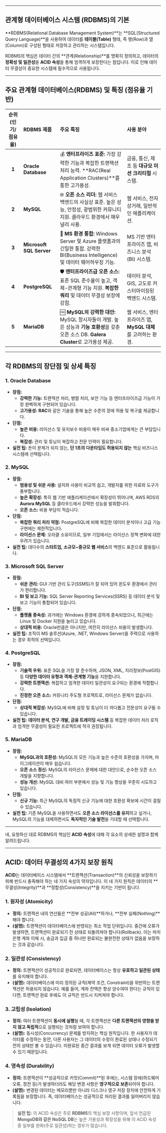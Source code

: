 
---

##  관계형 데이터베이스 시스템 (RDBMS)의 기본

**RDBMS(Relational Database Management System)**는 **SQL(Structured Query Language)**을 사용하여 데이터를 **테이블(Table)** 형태, 즉 행(Row)과 열(Column)로 구성된 형태로 저장하고 관리하는 시스템입니다.

RDBMS의 핵심은 데이터 간의 **관계(Relationship)**를 명확히 정의하고, 데이터의 **정확성 및 일관성**을 **ACID 속성**을 통해 엄격하게 보장한다는 점입니다. 이로 인해 데이터 무결성이 중요한 시스템에 필수적으로 사용됩니다.

---

##  주요 관계형 데이터베이스(RDBMS) 및 특징 (점유율 기반)

| 순위 (인기/점유율) | RDBMS 제품 | 주요 특징 | 사용 분야 |
| :---: | :--- | :--- | :--- |
| **1** | **Oracle Database** | 💰 **엔터프라이즈 표준:** 가장 강력한 기능과 복잡한 트랜잭션 처리 능력. **RAC(Real Application Clusters)**를 통한 고가용성. | 금융, 통신, 제조 등 **대규모 미션 크리티컬** 시스템. |
| **2** | **MySQL** | 🌐 **오픈 소스 리더:** 웹 서비스 백엔드의 사실상 표준. 높은 성능, 안정성, 광범위한 커뮤니티 지원. 클라우드 환경에서 매우 널리 사용. | 웹 서비스, 전자상거래, 일반적인 애플리케이션. |
| **3** | **Microsoft SQL Server** | 🤝 **MS 환경 통합:** Windows Server 및 Azure 플랫폼과의 긴밀한 통합. 강력한 BI(Business Intelligence) 및 데이터 웨어하우징 기능. | MS 기반 엔터프라이즈 앱, 비즈니스 분석(BI) 시스템. |
| **4** | **PostgreSQL** | 🛡️ **엔터프라이즈급 오픈 소스:** 표준 SQL 준수율이 높고, 객체-관계형 기능 지원. **복잡한 쿼리** 및 데이터 무결성 보장에 강점. | 데이터 분석, GIS, 고도로 커스터마이징된 백엔드 시스템. |
| **5** | **MariaDB** | 🆓 **MySQL의 강력한 대안:** MySQL 창시자들이 개발. 높은 성능과 **기능 호환성**을 갖춘 오픈 소스 DB. **Galera Cluster**로 고가용성 제공. | 웹 서비스, 엔터프라이즈 앱, **MySQL 대체**를 고려하는 환경. |

---

##  각 RDBMS의 장단점 및 상세 특징

### 1. Oracle Database

* **장점:**
    * **강력한 기능:** 트랜잭션 처리, 병렬 처리, 보안 기능 등 엔터프라이즈급 기능이 가장 완벽하게 구현되어 있습니다.
    * **고가용성:** **RAC**와 같은 기술을 통해 높은 수준의 장애 허용 및 복구를 제공합니다.
* **단점:**
    * **높은 비용:** 라이선스 및 유지보수 비용이 매우 비싸 중소기업에게는 큰 부담입니다.
    * **복잡성:** 관리 및 튜닝이 복잡하고 전문 인력이 필요합니다.
* **실전 팁:** 돈이 문제가 되지 않는, **단 1초의 다운타임도 허용되지 않는** 핵심 비즈니스 시스템에 선택됩니다.

### 2. MySQL

* **장점:**
    * **범용성 및 쉬운 사용:** 설치와 사용이 비교적 쉽고, 개발자를 위한 자료와 도구가 풍부합니다.
    * **높은 확장성:** 특히 웹 기반 애플리케이션에서 확장성이 뛰어나며, AWS RDS의 **Aurora MySQL** 등 클라우드에서 강력한 성능을 발휘합니다.
    * **오픈 소스:** 비용 부담이 적습니다.
* **단점:**
    * **복잡한 쿼리 처리 약점:** PostgreSQL에 비해 복잡한 데이터 분석이나 고급 기능 구현에는 제한적입니다.
    * **라이선스 문제:** 오라클 소유이므로, 일부 기업에서는 라이선스 정책 변화에 대한 우려가 있습니다.
* **실전 팁:** 대다수의 **스타트업, 소규모~중규모 웹 서비스**의 백엔드 표준으로 활용됩니다.

### 3. Microsoft SQL Server

* **장점:**
    * **쉬운 관리:** GUI 기반 관리 도구(SSMS)가 잘 되어 있어 윈도우 환경에서 관리가 편리합니다.
    * **BI 및 보고 기능:** SQL Server Reporting Services(SSRS) 등 데이터 분석 및 보고 기능이 통합되어 있습니다.
* **단점:**
    * **플랫폼 종속성:** 과거에는 Windows 환경에 강하게 종속되었으나, 최근에는 Linux 및 Docker 지원을 늘리고 있습니다.
    * **상대적 비용:** Oracle만큼은 아니지만, 여전히 라이선스 비용이 발생합니다.
* **실전 팁:** 조직이 MS 솔루션(Azure, .NET, Windows Server)을 주력으로 사용하는 경우 최적의 선택입니다.

### 4. PostgreSQL

* **장점:**
    * **기술적 우위:** 표준 SQL을 가장 잘 준수하며, JSON, XML, 지리정보(PostGIS) 등 **다양한 데이터 유형과 객체-관계형 기능**을 지원합니다.
    * **강력한 트랜잭션:** 복잡하고 엄격한 데이터 일관성이 요구되는 환경에 적합합니다.
    * **진정한 오픈 소스:** 커뮤니티 주도형 프로젝트로, 라이선스 문제가 없습니다.
* **단점:**
    * **상대적 복잡성:** MySQL에 비해 설정 및 튜닝이 더 까다롭고 전문성이 요구될 수 있습니다.
* **실전 팁:** **데이터 분석, 연구 개발, 금융 트레이딩 시스템** 등 복잡한 데이터 처리 로직과 엄격한 무결성이 필요한 프로젝트에 적극 권장됩니다.

### 5. MariaDB

* **장점:**
    * **MySQL과의 호환성:** MySQL의 모든 기능과 높은 수준의 호환성을 가지며, 마이그레이션이 매우 쉽습니다.
    * **오픈 소스 정신:** MySQL의 라이선스 문제에 대한 대안으로, 순수한 오픈 소스 개발을 지향합니다.
    * **성능 개선:** MySQL 대비 여러 부분에서 성능 및 기능 향상을 꾸준히 시도하고 있습니다.
* **단점:**
    * **신규 기능:** 최근 MySQL의 독점적 신규 기능에 대한 호환성 확보에 시간이 걸릴 수 있습니다.
* **실전 팁:** 기존 MySQL을 사용하면서도 **오픈 소스 라이선스를 유지**하고 싶거나, MySQL의 기능을 대체하면서도 **독자적인 기술 발전**을 기대할 때 선택합니다.

---

네, 요청하신 대로 RDBMS의 핵심인 **ACID 속성**에 대해 각 요소의 상세한 설명과 함께 알려드립니다.

---

##  ACID: 데이터 무결성의 4가지 보장 원칙

**ACID**는 데이터베이스 시스템에서 **트랜잭션(Transaction)**의 신뢰성을 보장하기 위해 반드시 충족해야 하는 네 가지 속성의 약자입니다. 이 네 가지 원칙은 데이터의 **무결성(Integrity)**과 **정합성(Consistency)**을 지키는 기반이 됩니다.

### 1.  원자성 (Atomicity)

* **정의:** 트랜잭션 내의 연산들은 **전부 성공(All)**하거나, **전부 실패(Nothing)**해야 합니다.
* **(설명):** 트랜잭션이 데이터베이스에 반영되는 최소 작업 단위입니다. 중간에 오류가 발생하면, 트랜잭션이 완료되기 전 상태로 되돌려져야 합니다(Rollback). 이는 마치 은행 계좌 이체 시, 송금과 입금 중 하나만 완료되는 불완전한 상태가 없음을 보장하는 것과 같습니다.

### 2.  일관성 (Consistency)

* **정의:** 트랜잭션이 성공적으로 완료되면, 데이터베이스는 항상 **유효하고 일관된 상태**를 유지해야 합니다.
* **(설명):** 데이터베이스에 미리 정의된 규칙(제약 조건, Constraint)을 위반하는 트랜잭션은 허용되지 않습니다. 예를 들어, 계좌 잔액은 항상 양수여야 한다는 규칙이 있다면, 트랜잭션 완료 후에도 이 규칙은 반드시 지켜져야 합니다.

### 3.  고립성 (Isolation)

* **정의:** 여러 트랜잭션이 **동시에 실행**될 때, 각 트랜잭션은 **다른 트랜잭션의 영향을 받지 않고 독립적**으로 실행되는 것처럼 보여야 합니다.
* **(설명):** 동시성(Concurrency) 문제를 방지하는 핵심 원칙입니다. 한 사용자가 데이터를 수정하는 동안, 다른 사용자는 그 데이터의 수정이 완료된 상태나 수정되기 전의 상태만 볼 수 있습니다. 미완료된 중간 결과를 보게 되면 데이터 오류가 발생할 수 있기 때문입니다.

### 4.  영속성 (Durability)

* **정의:** 트랜잭션이 **성공적으로 커밋(Commit)**된 후에는, 시스템 장애(하드웨어 오류, 정전 등)가 발생하더라도 해당 변경 사항은 **영구적으로 보존**되어야 합니다.
* **(설명):** 변경된 데이터는 메모리뿐만 아니라 디스크나 영구 저장 장치에 안전하게 기록됨을 보장합니다. 즉, 데이터베이스는 성공적으로 처리된 결과를 잃어버리지 않습니다.

> **실전 팁:** 이 ACID 속성은 주로 **RDBMS**의 핵심 보장 사항이며, 앞서 언급된 **MongoDB와 같은 NoSQL DB**는 높은 가용성과 확장성을 위해 이 ACID 속성 중 일부를 완화(주로 일관성)하는 경우가 많습니다.

